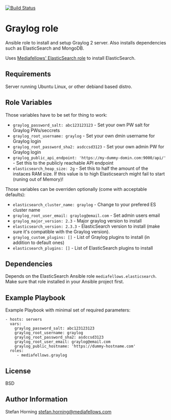 [![Build Status](https://travis-ci.com/mediafellows/ansible-role-graylog.svg?branch=master)](https://travis-ci.com/mediafellows/ansible-role-graylog)

# Graylog role

Ansible role to install and setup Graylog 2 server. Also installs dependencies such as ElasticSearch and MongoDB.

Uses [Mediafellows' ElasticSearch role](https://github.com/mediafellows/ansible-role-elasticsearch) to install ElasticSearch.

## Requirements

Server running Ubuntu Linux, or other debiand based distro.


## Role Variables

Those variables have to be set for thing to work:
- `graylog_password_salt: abc123123123` - Set your own PW salt for Graylog PWs/seccrets
- `graylog_root_username: graylog` - Set your own dmin username for Graylog login
- `graylog_root_password_sha2: asdccsd3123` - Set your own admin PW for Graylog login
- `graylog_public_api_endpoint: 'https://my-dummy-domin.com:9000/api/'` - Set this to the publicly reachable API endpoint
- `elasticsearch_heap_size: 2g` - Set this to half the amount of the instaces RAM size. If this value is to high Elasticsearch might fail to start (runing out of Memory)!

Those variables can be overriden optionally (come with acceptable defaults):
- `elasticsearch_cluster_name: graylog` - Change to your prefered ES cluster name
- `graylog_root_user_email: graylog@email.com` - Set admin users email
- `graylog_major_version: 2.3` - Major graylog version to install
- `elasticsearch_version: 2.3.3` - ElasticSearch version to install (make sure it's compatible with the Graylog version).
- `graylog_custom_plugins: []` - List of Graylog plugins to install (in addition to default ones)
- `elasticsearch_plugins: []` - List of ElasticSearch plugins to install

## Dependencies

Depends on the ElasticSearch Ansible role `mediafellows.elasticsearch`. Make sure that role installed in your Ansible project first.

## Example Playbook

Example Playbook with minimal set of required parameters:

    - hosts: servers
      vars:
        graylog_password_salt: abc123123123
        graylog_root_username: graylog
        graylog_root_password_sha2: asdccsd3123
        graylog_root_user_email: graylog@email.com
        graylog_public_hostname: 'https://dummy-hostname.com'
      roles:
         - mediafellows.graylog

## License

BSD

## Author Information

Stefan Horning <stefan.horning@mediafellows.com>
